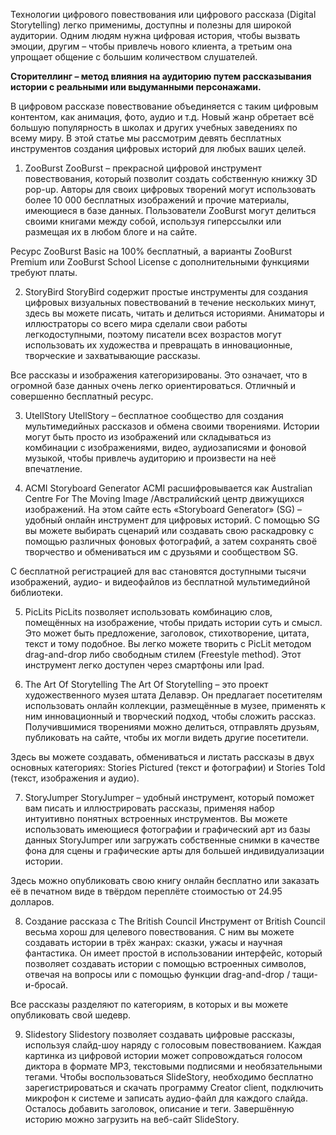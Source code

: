 
Технологии цифрового повествования или цифрового рассказа (Digital Storytelling) легко применимы, доступны и полезны для широкой аудитории. Одним людям нужна цифровая история, чтобы вызвать эмоции, другим – чтобы привлечь нового клиента, а третьим она упрощает общение с большим количеством слушателей.

**Сторителлинг – метод влияния на аудиторию путем рассказывания истории с реальными или выдуманными персонажами.**

В цифровом рассказе повествование объединяется с таким цифровым контентом, как анимация, фото, аудио и т.д. Новый жанр обретает всё большую популярность в школах и других учебных заведениях по всему миру. В этой статье мы рассмотрим девять бесплатных инструментов создания цифровых историй для любых ваших целей.

1. ZooBurst
ZooBurst – прекрасной цифровой инструмент повествования, который позволит создать собственную книжку 3D pop-up. Авторы для своих цифровых творений могут использовать более 10 000 бесплатных изображений и прочие материалы, имеющиеся в базе данных. Пользователи ZooBurst могут делиться своими книгами между собой, используя гиперссылки или размещая их в любом блоге и на сайте.

Ресурс ZooBurst Basic на 100% бесплатный, а варианты ZooBurst Premium или ZooBurst School License с дополнительными функциями требуют платы.

2. StoryBird
StoryBird содержит простые инструменты для создания цифровых визуальных повествований в течение нескольких минут, здесь вы можете писать, читать и делиться историями. Аниматоры и иллюстраторы со всего мира сделали свои работы легкодоступными, поэтому писатели всех возрастов могут использовать их художества и превращать в инновационные, творческие и захватывающие рассказы.

Все рассказы и изображения категоризированы. Это означает, что в огромной базе данных очень легко ориентироваться. Отличный и совершенно бесплатный ресурс.

3. UtellStory
UtellStory – бесплатное сообщество для создания мультимедийных рассказов и обмена своими творениями. Истории могут быть просто из изображений или складываться из комбинации с изображениями, видео, аудиозаписями и фоновой музыкой, чтобы привлечь аудиторию и произвести на неё впечатление.

4. ACMI Storyboard Generator
ACMI расшифровывается как Australian Centre For The Moving Image /Австралийский центр движущихся изображений. На этом сайте есть «Storyboard Generator» (SG) – удобный онлайн инструмент для цифровых историй. С помощью SG вы можете выбирать сценарий или создавать свою раскадровку с помощью различных фоновых фотографий, а затем сохранять своё творчество и обмениваться им с друзьями и сообществом SG.

С бесплатной регистрацией для вас становятся доступными тысячи изображений, аудио- и видеофайлов из бесплатной мультимедийной библиотеки.

5. PicLits
PicLits позволяет использовать комбинацию слов, помещённых на изображение, чтобы придать истории суть и смысл. Это может быть предложение, заголовок, стихотворение, цитата, текст и тому подобное. Вы легко можете творить с PicLit методом drag-and-drop либо свободным стилем (Freestyle method). Этот инструмент легко доступен через смартфоны или Ipad.

6. The Art Of Storytelling
The Art Of Storytelling – это проект художественного музея штата Делавэр. Он предлагает посетителям использовать онлайн коллекции, размещённые в музее, применять к ним инновационный и творческий подход, чтобы сложить рассказ. Получившимися творениями можно делиться, отправлять друзьям, публиковать на сайте, чтобы их могли видеть другие посетители.

Здесь вы можете создавать, обмениваться и листать рассказы в двух основных категориях: Stories Pictured (текст и фотографии) и Stories Told (текст, изображения и аудио).

7. StoryJumper
StoryJumper – удобный инструмент, который поможет вам писать и иллюстрировать рассказы, применяя набор интуитивно понятных встроенных инструментов. Вы можете использовать имеющиеся фотографии и графический арт из базы данных StoryJumper или загружать собственные снимки в качестве фона для сцены и графические арты для большей индивидуализации истории.

Здесь можно опубликовать свою книгу онлайн бесплатно или заказать её в печатном виде в твёрдом переплёте стоимостью от 24.95 долларов.

8. Создание рассказа с The British Council
Инструмент от British Council весьма хорош для целевого повествования. С ним вы можете создавать истории в трёх жанрах: сказки, ужасы и научная фантастика. Он имеет простой в использовании интерфейс, который позволяет создавать истории с помощью встроенных символов, отвечая на вопросы или с помощью функции drag-and-drop / тащи-и-бросай.

Все рассказы разделяют по категориям, в которых и вы можете опубликовать свой шедевр.

9. Slidestory
Slidestory позволяет создавать цифровые рассказы, используя слайд-шоу наряду с голосовым повествованием. Каждая картинка из цифровой истории может сопровождаться голосом диктора в формате MP3, текстовыми подписями и необязательными тегами. Чтобы воспользоваться SlideStory, необходимо бесплатно зарегистрироваться и скачать программу Creator client, подключить микрофон к системе и записать аудио-файл для каждого слайда. Осталось добавить заголовок, описание и теги. Завершённую историю можно загрузить на веб-сайт SlideStory.
